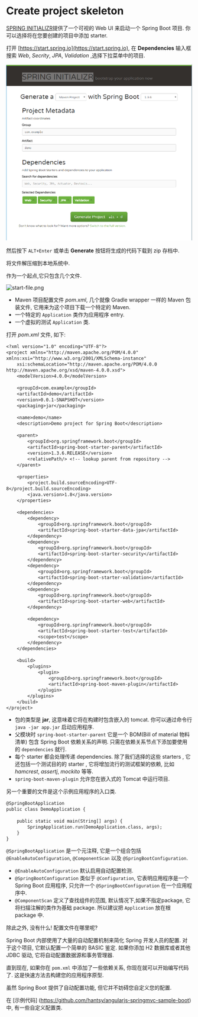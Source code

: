 # Create project skeleton

[SPRING INITIALIZR](http://start.spring.io)提供了一个可视的 Web UI 来启动一个 Spring Boot 项目. 你可以选择将在您要创建的项目中添加 starter.

打开 [https://start.spring.io](https://start.spring.io), 在 **Dependencies** 输入框搜索 *Web*, *Secrity*, *JPA*, *Validation* ,选择下拉菜单中的项目.

![start.png](start.png)

然后按下 `ALT+Enter` 或单击 **Generate** 按钮将生成的代码下载到 zip 存档中.

将文件解压缩到本地系统中.

作为一个起点,它只包含几个文件.

![start-file.png](start-file.png)

* Maven 项目配置文件 *pom.xml*, 几个就像 Gradle wrapper 一样的 Maven 包装文件, 它用来为这个项目下载一个特定的 Maven.
* 一个特定的 `Application` 类作为应用程序 entry.
* 一个虚拟的测试 `Application` 类.

打开 *pom.xml* 文件, 如下:

```
<?xml version="1.0" encoding="UTF-8"?>
<project xmlns="http://maven.apache.org/POM/4.0.0" xmlns:xsi="http://www.w3.org/2001/XMLSchema-instance"
	xsi:schemaLocation="http://maven.apache.org/POM/4.0.0 http://maven.apache.org/xsd/maven-4.0.0.xsd">
	<modelVersion>4.0.0</modelVersion>

	<groupId>com.example</groupId>
	<artifactId>demo</artifactId>
	<version>0.0.1-SNAPSHOT</version>
	<packaging>jar</packaging>

	<name>demo</name>
	<description>Demo project for Spring Boot</description>

	<parent>
		<groupId>org.springframework.boot</groupId>
		<artifactId>spring-boot-starter-parent</artifactId>
		<version>1.3.6.RELEASE</version>
		<relativePath/> <!-- lookup parent from repository -->
	</parent>

	<properties>
		<project.build.sourceEncoding>UTF-8</project.build.sourceEncoding>
		<java.version>1.8</java.version>
	</properties>

	<dependencies>
		<dependency>
			<groupId>org.springframework.boot</groupId>
			<artifactId>spring-boot-starter-data-jpa</artifactId>
		</dependency>
		<dependency>
			<groupId>org.springframework.boot</groupId>
			<artifactId>spring-boot-starter-security</artifactId>
		</dependency>
		<dependency>
			<groupId>org.springframework.boot</groupId>
			<artifactId>spring-boot-starter-validation</artifactId>
		</dependency>
		<dependency>
			<groupId>org.springframework.boot</groupId>
			<artifactId>spring-boot-starter-web</artifactId>
		</dependency>
		
		<dependency>
			<groupId>org.springframework.boot</groupId>
			<artifactId>spring-boot-starter-test</artifactId>
			<scope>test</scope>
		</dependency>
	</dependencies>
	
	<build>
		<plugins>
			<plugin>
				<groupId>org.springframework.boot</groupId>
				<artifactId>spring-boot-maven-plugin</artifactId>
			</plugin>
		</plugins>
	</build>
</project>
```

* 包的类型是 **jar**, 这意味着它将在构建时包含嵌入的 tomcat. 你可以通过命令行 `java -jar app.jar` 启动应用程序.
* 父模块时 `spring-boot-starter-parent` 它是一个 BOM(Bill of material 物料清单) 包含 Spring Boot 依赖关系的声明. 只需在依赖关系节点下添加要使用的 `dependencies` 就行.
* 每个 starter 都会处理传递 dependencies. 除了我们选择的这些 starters , 它还包括一个测试目的的 starter , 它将增加流行的测试框架的依赖, 比如 *hamcrest*, *assertj*, *mockito* 等等.
* `spring-boot-maven-plugin` 允许您在嵌入式的 Tomcat 中运行项目.

另一个重要的文件是这个示例应用程序的入口类.

```
@SpringBootApplication
public class DemoApplication {

	public static void main(String[] args) {
		SpringApplication.run(DemoApplication.class, args);
	}
}
```

`@SpringBootApplication` 是一个元注释, 它是一个组合包括 `@EnableAutoConfiguration`, `@ComponentScan` 以及 `@SpringBootConfiguration`.

* `@EnableAutoConfiguration` 默认启用自动配置检测.
* `@SpringBootConfiguration` 类似于 `@Configuration`, 它表明应用程序是一个 Spring Boot 应用程序, 只允许一个 `@SpringBootConfiguration` 在一个应用程序中.
* `@ComponentScan` 定义了查找组件的范围, 默认情况下,如果不指定package, 它将扫描注解的类作为基础 package. 所以建议把 `Application` 放在根 package 中.

除此之外, 没有什么! 配置文件在哪里呢?

Spring Boot 内部使用了大量的自动配置机制来简化 Spring 开发人员的配置. 对于这个项目, 它默认配置一个简单的 BASIC 鉴定. 如果你添加 H2 数据库或者其他 JDBC 驱动, 它将自动配置数据源和事务管理器.

直到现在, 如果你在 `pom.xml` 中添加了一些依赖关系, 你现在就可以开始编写代码了. 这是快速方法去构建您的应用程序原型.

虽然 Spring Boot 提供了自动配置功能, 但它并不妨碍您自定义您的配置.

在 [示例代码] (https://github.com/hantsy/angularjs-springmvc-sample-boot) 中, 有一些自定义配置类.
